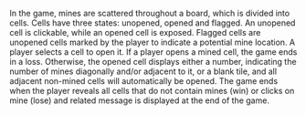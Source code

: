 In the game, mines are scattered throughout a board, which is divided into cells. Cells have three states: unopened, opened and flagged. An unopened cell is clickable, while an opened cell is exposed. Flagged cells are unopened cells marked by the player to indicate a potential mine location. A player selects a cell to open it. If a player opens a mined cell, the game ends in a loss. Otherwise, the opened cell displays either a number, indicating the number of mines diagonally and/or adjacent to it, or a blank tile, and all adjacent non-mined cells will automatically be opened. The game ends when the player reveals all cells that do not contain mines (win) or clicks on mine (lose) and related message is displayed at the end of the game.
